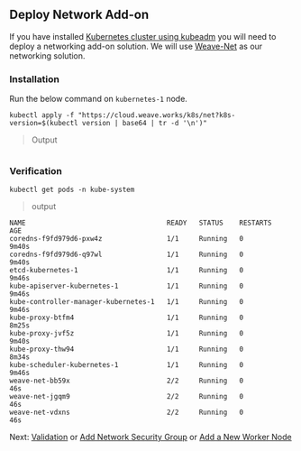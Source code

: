 ## Deploy Network Add-on

If you have installed [Kubernetes cluster using kubeadm](02-Kubeadm.md) you will need to deploy a networking add-on solution.
We will use [Weave-Net](https://www.weave.works/docs/net/latest/kubernetes/kube-addon/) as our networking solution.

### Installation

Run the below command on ```kubernetes-1``` node.

```shell
kubectl apply -f "https://cloud.weave.works/k8s/net?k8s-version=$(kubectl version | base64 | tr -d '\n')"
```
> Output

```shell

```
### Verification

```shell
kubectl get pods -n kube-system
```
> output

```shell
NAME                                   READY   STATUS    RESTARTS   AGE
coredns-f9fd979d6-pxw4z                1/1     Running   0          9m40s
coredns-f9fd979d6-q97wl                1/1     Running   0          9m40s
etcd-kubernetes-1                      1/1     Running   0          9m46s
kube-apiserver-kubernetes-1            1/1     Running   0          9m46s
kube-controller-manager-kubernetes-1   1/1     Running   0          9m46s
kube-proxy-btfm4                       1/1     Running   0          8m25s
kube-proxy-jvf5z                       1/1     Running   0          9m40s
kube-proxy-thw94                       1/1     Running   0          8m34s
kube-scheduler-kubernetes-1            1/1     Running   0          9m46s
weave-net-bb59x                        2/2     Running   0          46s
weave-net-jgqm9                        2/2     Running   0          46s
weave-net-vdxns                        2/2     Running   0          46s
```


Next: [Validation](05-Validation.md) or [Add Network Security Group](10-add-nsg.md) or [Add a New Worker Node](11-add-new-node.md)
